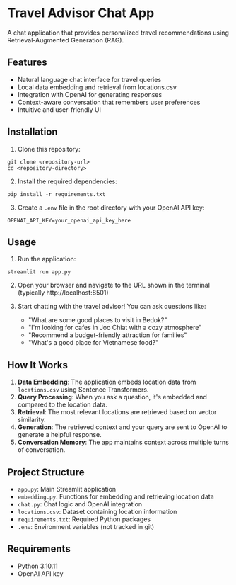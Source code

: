 # Travel Advisor Chat App

A chat application that provides personalized travel recommendations using Retrieval-Augmented Generation (RAG).

## Features

- Natural language chat interface for travel queries
- Local data embedding and retrieval from locations.csv
- Integration with OpenAI for generating responses
- Context-aware conversation that remembers user preferences
- Intuitive and user-friendly UI

## Installation

1. Clone this repository:
```
git clone <repository-url>
cd <repository-directory>
```

2. Install the required dependencies:
```
pip install -r requirements.txt
```

3. Create a `.env` file in the root directory with your OpenAI API key:
```
OPENAI_API_KEY=your_openai_api_key_here
```

## Usage

1. Run the application:
```
streamlit run app.py
```

2. Open your browser and navigate to the URL shown in the terminal (typically http://localhost:8501)

3. Start chatting with the travel advisor! You can ask questions like:
   - "What are some good places to visit in Bedok?"
   - "I'm looking for cafes in Joo Chiat with a cozy atmosphere"
   - "Recommend a budget-friendly attraction for families"
   - "What's a good place for Vietnamese food?"

## How It Works

1. **Data Embedding**: The application embeds location data from `locations.csv` using Sentence Transformers.
2. **Query Processing**: When you ask a question, it's embedded and compared to the location data.
3. **Retrieval**: The most relevant locations are retrieved based on vector similarity.
4. **Generation**: The retrieved context and your query are sent to OpenAI to generate a helpful response.
5. **Conversation Memory**: The app maintains context across multiple turns of conversation.

## Project Structure

- `app.py`: Main Streamlit application
- `embedding.py`: Functions for embedding and retrieving location data
- `chat.py`: Chat logic and OpenAI integration
- `locations.csv`: Dataset containing location information
- `requirements.txt`: Required Python packages
- `.env`: Environment variables (not tracked in git)

## Requirements

- Python 3.10.11
- OpenAI API key
